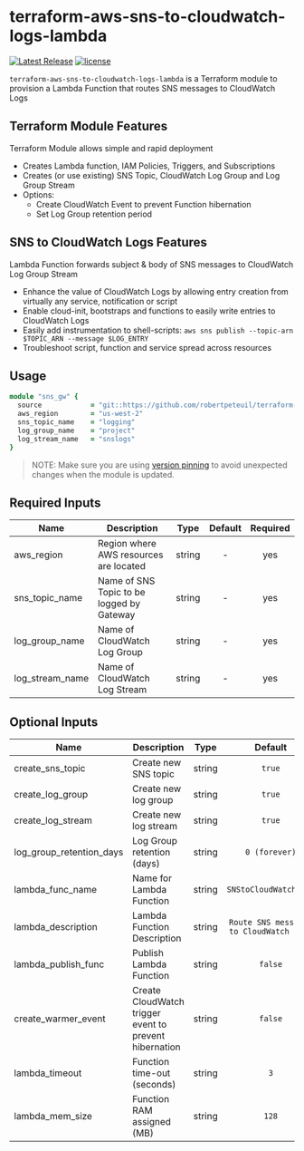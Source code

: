 # terraform-aws-sns-to-cloudwatch-logs-lambda

[![Latest Release](https://img.shields.io/github/release/robertpeteuil/terraform-aws-sns-to-cloudwatch-logs-lambda.svg)](https://github.com/robertpeteuil/terraform-aws-sns-to-cloudwatch-logs-lambda) [![license](https://img.shields.io/github/license/robertpeteuil/terraform-aws-sns-to-cloudwatch-logs-lambda.svg?colorB=2067b8)](https://github.com/robertpeteuil/terraform-aws-sns-to-cloudwatch-logs-lambda)

`terraform-aws-sns-to-cloudwatch-logs-lambda` is a Terraform module to provision a Lambda Function that routes SNS messages to CloudWatch Logs

## Terraform Module Features

Terraform Module allows simple and rapid deployment

- Creates Lambda function, IAM Policies, Triggers, and Subscriptions
- Creates (or use existing) SNS Topic, CloudWatch Log Group and Log Group Stream
- Options:
  - Create CloudWatch Event to prevent Function hibernation
  - Set Log Group retention period

## SNS to CloudWatch Logs Features

Lambda Function forwards subject & body of SNS messages to CloudWatch Log Group Stream

- Enhance the value of CloudWatch Logs by allowing entry creation from virtually any service, notification or script
- Enable cloud-init, bootstraps and functions to easily write entries to CloudWatch Logs
- Easily add instrumentation to shell-scripts: `aws sns publish --topic-arn $TOPIC_ARN --message $LOG_ENTRY`
- Troubleshoot script, function and service spread across resources

## Usage

``` ruby
module "sns_gw" {
  source            = "git::https://github.com/robertpeteuil/terraform-aws-sns-to-cloudwatch-logs-lambda?ref=tags/0.1.0"
  aws_region        = "us-west-2"
  sns_topic_name    = "logging"
  log_group_name    = "project"
  log_stream_name   = "snslogs"
}
```

> NOTE: Make sure you are using [version pinning](https://www.terraform.io/docs/modules/usage.html#module-versions) to avoid unexpected changes when the module is updated.

## Required Inputs

| Name | Description | Type | Default | Required |
|------|-------------|:----:|:-----:|:-----:|
| aws_region | Region where AWS resources are located | string | - | yes |
| sns_topic_name | Name of SNS Topic to be logged by Gateway | string | - | yes |
| log_group_name | Name of CloudWatch Log Group | string | - | yes |
| log_stream_name | Name of CloudWatch Log Stream | string | - | yes |

## Optional Inputs

| Name | Description | Type | Default | Required |
|------|-------------|:----:|:-----:|:-----:|
| create_sns_topic | Create new SNS topic | string | `true` | no |
| create_log_group | Create new log group | string | `true` | no |
| create_log_stream | Create new log stream | string | `true` | no |
| log_group_retention_days | Log Group retention (days) | string | `0 (forever)` | no |
| lambda_func_name | Name for Lambda Function | string | `SNStoCloudWatchLogs` | no |
| lambda_description | Lambda Function Description | string | `Route SNS messages to CloudWatch Logs` | no |
| lambda_publish_func | Publish Lambda Function | string | `false` | no |
| create_warmer_event | Create CloudWatch trigger event to prevent hibernation | string | `false` | no |
| lambda_timeout | Function time-out (seconds) | string | `3` | no |
| lambda_mem_size | Function RAM assigned (MB) | string | `128` | no |
